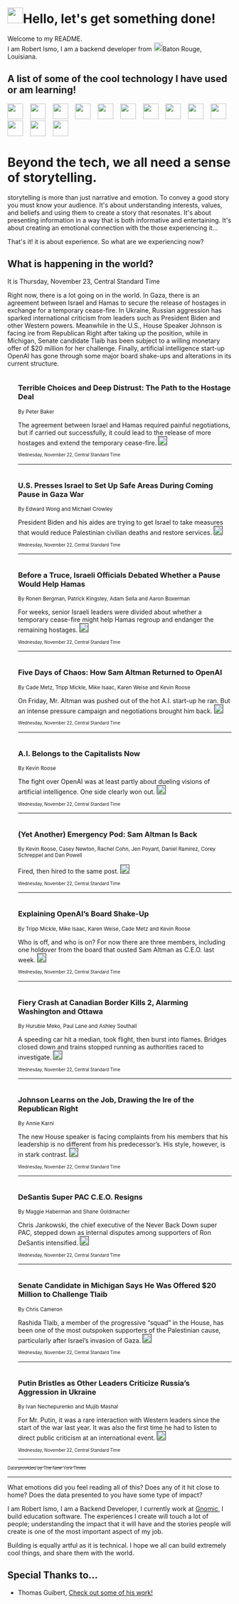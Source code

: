 <h1><img src="https://emojis.slackmojis.com/emojis/images/1643514375/3493/hot-coffee.gif?1643514375" width="35"/>Hello, let's get something done!</h1>

<p>Welcome to my README.<br/>
I am Robert Ismo, I am a backend developer from <img src="https://emojis.slackmojis.com/emojis/images/1638395689/50435/moulin_rouge.png?1638395689" width="20"/>Baton Rouge, Louisiana.</p>
<h2>A list of some of the cool technology I have used or am learning!</h2>
<p>
<img src="https://emojis.slackmojis.com/emojis/images/1643516091/21142/meow_bongotap.gif?1643516091" width="35" alt="">
<img src="https://img.shields.io/badge/Favorite%20Frontend%20Framework-SvelteKit-f83903" alt="">
<img src="https://img.shields.io/badge/Second%20Favorite-Vue-40b581" alt="">
<img src="https://img.shields.io/badge/Most%20Used%20Runtime-Nodejs-78b061" alt="">
<img src="https://emojis.slackmojis.com/emojis/images/1643517416/34482/fire.gif?1643517416" width="35" alt="">
<img src="https://img.shields.io/badge/Javascript%20But%20Better-Typescript-0078ca" alt="">
<img src="https://img.shields.io/badge/Favorite%20Language-Elixir-3e244d" alt="">
<img src="https://img.shields.io/badge/Containerize%20Everything-Docker-6ac9ef" alt="">
<img src="https://emojis.slackmojis.com/emojis/images/1643514596/5999/meow_party.gif?1643514596" width="35" alt="">
<img src="https://img.shields.io/badge/API%20Love%20Language-Graphql-de32a5" alt="">
<img src="https://img.shields.io/badge/Our%20Favorite%20Version%20Controller-Git-e94f33" alt="">
<img src="https://img.shields.io/badge/Favorite%20Database-Redis-d42d1d" alt="">
<img src="https://emojis.slackmojis.com/emojis/images/1643514559/5584/deployparrot.gif?1643514559" width="35" alt="">
<img src="https://img.shields.io/badge/Container%20Interstate-RabbitMQ-f66200" alt="">
<img src="https://img.shields.io/badge/Gotta%20Learn-Kubernetes-316adf" alt="">
<img src="https://img.shields.io/badge/Really%20Mature%20Now-WASM-654fef" alt="">
<img src="https://emojis.slackmojis.com/emojis/images/1666642497/61942/dance_vibe.gif?1666642497" width="35" alt="">
<img src="https://img.shields.io/badge/For%20My%20M1-ARM64-657d96" alt="">
<img src="https://img.shields.io/badge/Loving%20This%20So%20Much-TailwindCSS-17bcb5" alt="">
<img src="https://img.shields.io/badge/Cool%20Build%20Tool-Vite-f9cb24" alt="">
<img src="https://emojis.slackmojis.com/emojis/images/1669231376/62819/working-on-it.gif?1669231376" width="35" alt="">
<img src="https://img.shields.io/badge/Fun%20and%20Easy%20Database-MongoDB-5f8c49" alt="">
<img src="https://img.shields.io/badge/JS%20Life%20Support-NPM-c73737" alt="">
<img src="https://img.shields.io/badge/I%20Liked%20It-DynamoDB-0073b9" alt="">
<img src="https://emojis.slackmojis.com/emojis/images/1643514045/46/question.gif?1643514045" width="35" alt="">
<img src="https://img.shields.io/badge/cool-React-60d6f9" alt="">
<img src="https://img.shields.io/badge/Future%20Big%20Project-Lambda-f37e00" alt="">
<img src="https://img.shields.io/badge/NPM%20But%20Better-PNPM-f1aa07" alt="">
<img src="https://emojis.slackmojis.com/emojis/images/1643514943/9662/fbwow.gif?1643514943" width="35" alt="">
<img src="https://img.shields.io/badge/First%20Language-C-662079" alt="">
<img src="https://img.shields.io/badge/Where%20I%20Deploy%20Frontend-Vercel-000000" alt="">
<img src="https://img.shields.io/badge/Who%20Does%20not%20Want%20an%20App-Swift-f9492a" alt="">
<img src="https://emojis.slackmojis.com/emojis/images/1643514058/151/javascript.png?1643514058" width="35" alt="">
<img src="https://img.shields.io/badge/cool-Python-fbd542" alt="">
<img src="https://img.shields.io/badge/Favorite%20Something-Stripe-656cdc" alt="">
<img src="https://img.shields.io/badge/Of%20Course-HTML5-ed6327" alt="">
<img src="https://emojis.slackmojis.com/emojis/images/1660415405/60731/bomb.gif?1660415405" width="35" alt="">
<img src="https://img.shields.io/badge/hate-CSS-2964ec" alt="">
<img src="https://img.shields.io/badge/Learning-CircleCI-141215" alt="">
<img src="https://img.shields.io/badge/Learning-Rust-fbbb3b" alt="">
<img src="https://emojis.slackmojis.com/emojis/images/1660415397/60712/writing-hand.gif?1660415397" width="35" alt="">
<img src="https://img.shields.io/badge/Dev%20Browser%20of%20Choice-Firefox-cc4e26" alt="">
<img src="https://img.shields.io/badge/Recoverying%20From%20Windows-UNIX-1781e3" alt="">
<img src="https://img.shields.io/badge/LOVE-LogSeq-90c1c2" alt="">
<img src="https://emojis.slackmojis.com/emojis/images/1643514066/223/kirby.gif?1643514066" width="35" alt="">
<img src="https://img.shields.io/badge/Daily%20Driver-MacOS-e6e6e8" alt="">
<img src="https://img.shields.io/badge/Git%20Server-Github-000000" alt="">
<img src="https://img.shields.io/badge/enjoyable-EC2-f17428" alt="">
<img src="https://emojis.slackmojis.com/emojis/images/1643514239/2069/excited.gif?1643514239" width="35" alt="">
</p>
<h1>Beyond the tech, we all need a sense of storytelling.</h1>
<p>storytelling is more than just narrative and emotion. To convey a good story you must know your audience. It's about understanding interests, values, and beliefs and using them to create a story that resonates. It's about presenting information in a way that is both informative and entertaining. It's about creating an emotional connection with the those experiencing it...</p>
<p>That's it! it is about experience. So what are we experiencing now?</p>
<h2>What is happening in the world?</h2>
<p>It is Thursday, November 23, Central Standard Time</p>
<p>
Right now, there is a lot going on in the world. In Gaza, there is an agreement between Israel and Hamas to secure the release of hostages in exchange for a temporary cease-fire. In Ukraine, Russian aggression has sparked international criticism from leaders such as President Biden and other Western powers. Meanwhile in the U.S., House Speaker Johnson is facing ire from Republican Right after taking up the position, while in Michigan, Senate candidate Tlaib has been subject to a willing monetary offer of $20 million for her challenge. Finally, artificial intelligence start-up OpenAI has gone through some major board shake-ups and alterations in its current structure.</p>
<ol>
<img src="https://img.shields.io/badge/-us-blue" alt="">
<h3>Terrible Choices and Deep Distrust: The Path to the Hostage Deal</h3>
<sub>By Peter Baker</sub>
<p>The agreement between Israel and Hamas required painful negotiations, but if carried out successfully, it could lead to the release of more hostages and extend the temporary cease-fire.  <a href=""><img src="https://developer.nytimes.com/files/poweredby_nytimes_30b.png?v=1583354208352" height="20"></a></p>
<sub><sub>Wednesday, November 22, Central Standard Time</sub></sub>
<hr/>
<img src="https://img.shields.io/badge/-us-blue" alt="">
<h3>U.S. Presses Israel to Set Up Safe Areas During Coming Pause in Gaza War</h3>
<sub>By Edward Wong and Michael Crowley</sub>
<p>President Biden and his aides are trying to get Israel to take measures that would reduce Palestinian civilian deaths and restore services.  <a href=""><img src="https://developer.nytimes.com/files/poweredby_nytimes_30b.png?v=1583354208352" height="20"></a></p>
<sub><sub>Wednesday, November 22, Central Standard Time</sub></sub>
<hr/>
<img src="https://img.shields.io/badge/-world-blue" alt="">
<h3>Before a Truce, Israeli Officials Debated Whether a Pause Would Help Hamas</h3>
<sub>By Ronen Bergman, Patrick Kingsley, Adam Sella and Aaron Boxerman</sub>
<p>For weeks, senior Israeli leaders were divided about whether a temporary cease-fire might help Hamas regroup and endanger the remaining hostages.  <a href=""><img src="https://developer.nytimes.com/files/poweredby_nytimes_30b.png?v=1583354208352" height="20"></a></p>
<sub><sub>Wednesday, November 22, Central Standard Time</sub></sub>
<hr/>
<img src="https://img.shields.io/badge/-technology-blue" alt="">
<h3>Five Days of Chaos: How Sam Altman Returned to OpenAI</h3>
<sub>By Cade Metz, Tripp Mickle, Mike Isaac, Karen Weise and Kevin Roose</sub>
<p>On Friday, Mr. Altman was pushed out of the hot A.I. start-up he ran. But an intense pressure campaign and negotiations brought him back.  <a href=""><img src="https://developer.nytimes.com/files/poweredby_nytimes_30b.png?v=1583354208352" height="20"></a></p>
<sub><sub>Wednesday, November 22, Central Standard Time</sub></sub>
<hr/>
<img src="https://img.shields.io/badge/-technology-blue" alt="">
<h3>A.I. Belongs to the Capitalists Now</h3>
<sub>By Kevin Roose</sub>
<p>The fight over OpenAI was at least partly about dueling visions of artificial intelligence. One side clearly won out.  <a href=""><img src="https://developer.nytimes.com/files/poweredby_nytimes_30b.png?v=1583354208352" height="20"></a></p>
<sub><sub>Wednesday, November 22, Central Standard Time</sub></sub>
<hr/>
<img src="https://img.shields.io/badge/-podcasts-blue" alt="">
<h3>(Yet Another) Emergency Pod: Sam Altman Is Back</h3>
<sub>By Kevin Roose, Casey Newton, Rachel Cohn, Jen Poyant, Daniel Ramirez, Corey Schreppel and Dan Powell</sub>
<p>Fired, then hired to the same post.  <a href=""><img src="https://developer.nytimes.com/files/poweredby_nytimes_30b.png?v=1583354208352" height="20"></a></p>
<sub><sub>Wednesday, November 22, Central Standard Time</sub></sub>
<hr/>
<img src="https://img.shields.io/badge/-technology-blue" alt="">
<h3>Explaining OpenAI’s Board Shake-Up</h3>
<sub>By Tripp Mickle, Mike Isaac, Karen Weise, Cade Metz and Kevin Roose</sub>
<p>Who is off, and who is on? For now there are three members, including one holdover from the board that ousted Sam Altman as C.E.O. last week.  <a href=""><img src="https://developer.nytimes.com/files/poweredby_nytimes_30b.png?v=1583354208352" height="20"></a></p>
<sub><sub>Wednesday, November 22, Central Standard Time</sub></sub>
<hr/>
<img src="https://img.shields.io/badge/-nyregion-blue" alt="">
<h3>Fiery Crash at Canadian Border Kills 2, Alarming Washington and Ottawa</h3>
<sub>By Hurubie Meko, Paul Lane and Ashley Southall</sub>
<p>A speeding car hit a median, took flight, then burst into flames. Bridges closed down and trains stopped running as authorities raced to investigate.  <a href=""><img src="https://developer.nytimes.com/files/poweredby_nytimes_30b.png?v=1583354208352" height="20"></a></p>
<sub><sub>Wednesday, November 22, Central Standard Time</sub></sub>
<hr/>
<img src="https://img.shields.io/badge/-us-blue" alt="">
<h3>Johnson Learns on the Job, Drawing the Ire of the Republican Right</h3>
<sub>By Annie Karni</sub>
<p>The new House speaker is facing complaints from his members that his leadership is no different from his predecessor’s. His style, however, is in stark contrast.  <a href=""><img src="https://developer.nytimes.com/files/poweredby_nytimes_30b.png?v=1583354208352" height="20"></a></p>
<sub><sub>Wednesday, November 22, Central Standard Time</sub></sub>
<hr/>
<img src="https://img.shields.io/badge/-us-blue" alt="">
<h3>DeSantis Super PAC C.E.O. Resigns</h3>
<sub>By Maggie Haberman and Shane Goldmacher</sub>
<p>Chris Jankowski, the chief executive of the Never Back Down super PAC, stepped down as internal disputes among supporters of Ron DeSantis intensified.  <a href=""><img src="https://developer.nytimes.com/files/poweredby_nytimes_30b.png?v=1583354208352" height="20"></a></p>
<sub><sub>Wednesday, November 22, Central Standard Time</sub></sub>
<hr/>
<img src="https://img.shields.io/badge/-us-blue" alt="">
<h3>Senate Candidate in Michigan Says He Was Offered $20 Million to Challenge Tlaib</h3>
<sub>By Chris Cameron</sub>
<p>Rashida Tlaib, a member of the progressive “squad” in the House, has been one of the most outspoken supporters of the Palestinian cause, particularly after Israel’s invasion of Gaza.  <a href=""><img src="https://developer.nytimes.com/files/poweredby_nytimes_30b.png?v=1583354208352" height="20"></a></p>
<sub><sub>Wednesday, November 22, Central Standard Time</sub></sub>
<hr/>
<img src="https://img.shields.io/badge/-world-blue" alt="">
<h3>Putin Bristles as Other Leaders Criticize Russia’s Aggression in Ukraine</h3>
<sub>By Ivan Nechepurenko and Mujib Mashal</sub>
<p>For Mr. Putin, it was a rare interaction with Western leaders since the start of the war last year. It was also the first time he had to listen to direct public criticism at an international event.  <a href=""><img src="https://developer.nytimes.com/files/poweredby_nytimes_30b.png?v=1583354208352" height="20"></a></p>
<sub><sub>Wednesday, November 22, Central Standard Time</sub></sub>
<hr/>
</ol>
<a href="https://developer.nytimes.com"><sub><sub>Data provided by The New York Times</sub></sub></a>
<hr/>
<p>What emotions did you feel reading all of this? Does any of it hit close to home? Does the data presented to you have some type of impact?</p>
<p>I am Robert Ismo, I am a Backend Developer, I currently work at <a href="https://gnomic.education/">Gnomic</a>, I build education software. The experiences I create will touch a lot of people; understanding the impact that it will have and the stories people will create is one of the most important aspect of my job.</p>
<p>Building is equally artful as it is technical. I hope we all can build extremely cool things, and share them with the world.</p>
<h2>Special Thanks to...</h2>
<ul>
<li>Thomas Guibert, <a href="https://github.com/thmsgbrt/thmsgbrt">Check out some of his work!</a></li>
</ul>